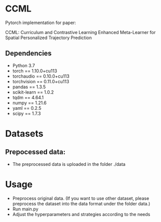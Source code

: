 # CCML

Pytorch implementation for paper: 

CCML: Curriculum and Contrastive Learning Enhanced Meta-Learner for Spatial Personalized Trajectory Prediction

## Dependencies
* Python 3.7
* torch == 1.10.0+cu113
* torchaudio == 0.10.0+cu113
* torchvision == 0.11.0+cu113
* pandas == 1.3.5
* scikit-learn == 1.0.2
* tqdm == 4.64.1
* numpy == 1.21.6
* yaml == 0.2.5
* scipy == 1.7.3

# Datasets
## Prepocessed data:
* The preprocessed data is uploaded in the folder ./data

# Usage
* Preprocess original data. (If you want to use other dataset, please preprocess the dataset into the data format under the folder data.)
* Run main.py
* Adjust the hyperparameters and strategies according to the needs
